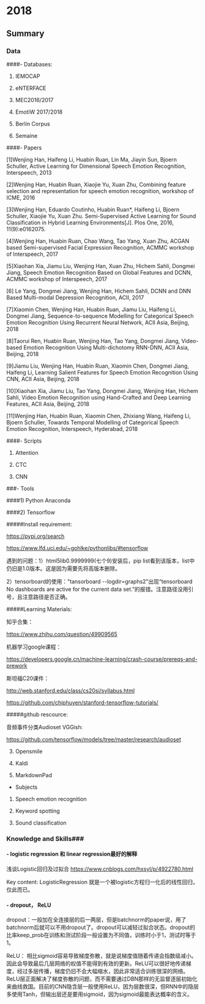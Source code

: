 # 2018
## Summary ##



### Data ###

####- Databases:



1) IEMOCAP 



2) eNTERFACE 



3) MEC2016/2017 



4) EmotiW 2017/2018 



5) Berlin Corpus



6) Semaine



####- Papers

[1]Wenjing Han, Haifeng Li, Huabin Ruan, Lin Ma, Jiayin Sun, Bjoern Schuller, Active Learning for Dimensional Speech Emotion Recognition, Interspeech, 2013



[2]Wenjing Han, Huabin Ruan, Xiaojie Yu, Xuan Zhu, Combining feature selection and representation for speech emotion recognition, workshop of ICME, 2016



[3]Wenjing Han, Eduardo Coutinho, Huabin Ruan*, Haifeng Li, Bjoern Schuller, Xiaojie Yu, Xuan Zhu. Semi-Supervised Active Learning for Sound Classification in Hybrid Learning Environments[J]. Plos One, 2016, 11(9):e0162075.



[4]Wenjing Han, Huabin Ruan, Chao Wang, Tao Yang, Xuan Zhu, ACGAN based Semi-supervised Facial Expression Recognition, ACMMC workshop of Interspeech, 2017



[5]Xiaohan Xia, Jiamu Liu, Wenjing Han, Xuan Zhu, Hichem Sahli, Dongmei Jiang, Speech Emotion Recognition Based on Global Features and DCNN, ACMMC workshop of Interspeech, 2017



[6] Le Yang, Dongmei Jiang, Wenjing Han, Hichem Sahli, DCNN and DNN Based Multi-modal Depression Recognition, ACII, 2017



[7]Xiaomin Chen, Wenjing Han, Huabin Ruan, Jiamu Liu, Haifeng Li, Dongmei Jiang, Sequence-to-sequence Modelling for Categorical Speech Emotion Recognition Using Recurrent Neural Network, ACII Asia, Beijing, 2018



[8]Taorui Ren, Huabin Ruan, Wenjing Han, Tao Yang, Dongmei Jiang, Video-based Emotion Recognition Using Multi-dichotomy RNN-DNN, ACII Asia, Beijing, 2018



[9]Jiamu Liu, Wenjing Han, Huabin Ruan, Xiaomin Chen, Dongmei Jiang, Haifeng Li, Learning Salient Features for Speech Emotion Recognition Using CNN, ACII Asia, Beijing, 2018



[10]Xiaohan Xia, Jiamu Liu, Tao Yang, Dongmei Jiang, Wenjing Han, Hichem Sahli, Video Emotion Recognition using Hand-Crafted and Deep Learning Features, ACII Asia, Beijing, 2018



[11]Wenjing Han, Huabin Ruan, Xiaomin Chen, Zhixiang Wang, Haifeng Li, Bjoern Schuller, Towards Temporal Modelling of Categorical Speech Emotion Recognition,  Interspeech, Hyderabad, 2018



####- Scripts



1) Attention



2) CTC



3) CNN





###- Tools



####1) Python Anaconda



####2) Tensorflow



#####Install requirement: 



https://pypi.org/search



https://www.lfd.uci.edu/~gohlke/pythonlibs/#tensorflow



遇到的问题：1）html5lib0.9999999(七个9)安装后，pip list看到该版本，list中仍旧是1.0版本。这是因为需要先将高版本删除。

2）tensorboard的使用："tansorboard --logdir=graphs2"出现“tensorboard No dashboards are active for the current data set.”的报错。注意路径没用引号，且注意路径是否正确。



#####Learning Materials:



知乎合集：

https://www.zhihu.com/question/49909565



机器学习google课程：

https://developers.google.cn/machine-learning/crash-course/prereqs-and-prework



斯坦福C20课件：

http://web.stanford.edu/class/cs20si/syllabus.html

https://github.com/chiphuyen/stanford-tensorflow-tutorials/



#####github rescource:



音频事件分类Audioset VGGish: 

https://github.com/tensorflow/models/tree/master/research/audioset



3) Opensmile



4) Kaldi



5) MarkdownPad



- Subjects



1) Speech emotion recognition



2) Keyword spotting



3) Sound classification





### Knowledge and Skills###



#### - logistic regression 和 linear regression最好的解释

浅谈Logistic回归及过拟合 https://www.cnblogs.com/hxsyl/p/4922780.html



Key content: LogisticRegression 就是一个被logistic方程归一化后的线性回归，仅此而已。



#### - dropout， ReLU 

dropout：一般加在全连接层的后一两层，但是batchnorm的paper说，用了batchnorm后就可以不用dropout了。dropout可以减轻过拟合状态。dropout的比率keep_prob在训练和测试阶段一般设置为不同值，训练时小于1，测试时等于1。



ReLU： 相比sigmoid容易导致梯度弥散，就是说梯度值随着传递会指数级减小。因此会导致最后几层网络的权值不能得到有效的更新。ReLU可以很好地传递梯度，经过多层传播，梯度仍旧不会大幅缩水，因此非常适合训练很深的网络。ReLU层正面解决了梯度弥散的问题，而不需要通过DBN那样的无监督逐层初始化来曲线救国。目前的CNN隐含层一般使用ReLU，因为层数很深，但RNN中的隐层多使用Tanh，但输出层还是要用sigmoid，因为sigmoid最能表达概率的含义。
